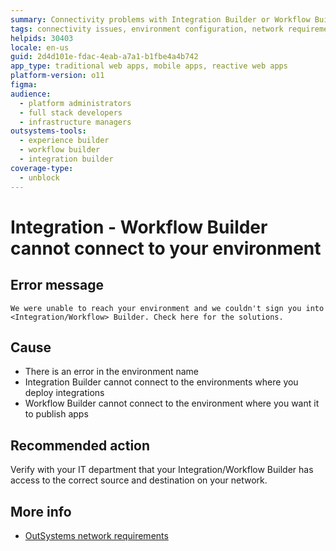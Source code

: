 ```yaml
---
summary: Connectivity problems with Integration Builder or Workflow Builder
tags: connectivity issues, environment configuration, network requirements, error handling, access troubleshooting
helpids: 30403
locale: en-us
guid: 2d4d101e-fdac-4eab-a7a1-b1fbe4a4b742
app_type: traditional web apps, mobile apps, reactive web apps
platform-version: o11
figma:
audience:
  - platform administrators
  - full stack developers
  - infrastructure managers
outsystems-tools:
  - experience builder
  - workflow builder
  - integration builder
coverage-type:
  - unblock
---
```


# Integration - Workflow Builder cannot connect to your environment


## Error message

`We were unable to reach your environment and we couldn't sign you into <Integration/Workflow> Builder. Check here for the solutions.`

## Cause

* There is an error in the environment name
* Integration Builder cannot connect to the environments where you deploy integrations
* Workflow Builder cannot connect to the environment where you want it to publish apps 


## Recommended action

Verify with your IT department that your Integration/Workflow Builder has access to the correct source and destination on your network.

## More info
* [OutSystems network requirements](https://success.outsystems.com/Documentation/11/Setting_Up_OutSystems/OutSystems_network_requirements)

